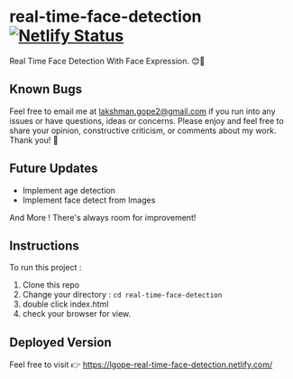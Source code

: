 # real-time-face-detection [![Netlify Status](https://api.netlify.com/api/v1/badges/a2e6f8d7-94e7-43f7-b18f-9d51f684c43e/deploy-status)](https://app.netlify.com/sites/lgope-real-time-face-detection/deploys)
Real Time Face Detection With Face Expression. 😊🙂


## Known Bugs

Feel free to email me at lakshman.gope2@gmail.com if you run into any issues or have questions, ideas or concerns. Please enjoy
and feel free to share your opinion, constructive criticism, or comments about my work. Thank you! 🙂

## Future Updates

- Implement age detection
- Implement face detect from Images

And More ! There's always room for improvement!

## Instructions
To run this project :
1. Clone this repo
2. Change your directory : `cd real-time-face-detection`
3. double click index.html
6. check your browser for view.

## Deployed Version

Feel free to visit 👉 https://lgope-real-time-face-detection.netlify.com/
